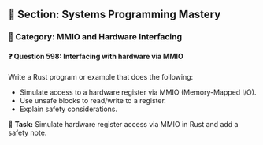 ## 📘 Section: Systems Programming Mastery  
### 🔹 Category: MMIO and Hardware Interfacing  
#### ❓ Question 598: Interfacing with hardware via MMIO

Write a Rust program or example that does the following:

- Simulate access to a hardware register via MMIO (Memory-Mapped I/O).
- Use unsafe blocks to read/write to a register.
- Explain safety considerations.

🔧 **Task:** Simulate hardware register access via MMIO in Rust and add a safety note.
